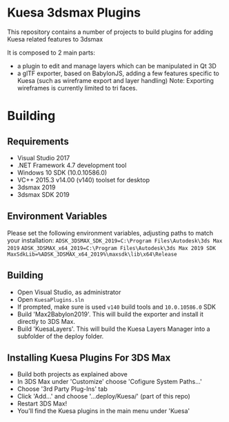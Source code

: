 # Kuesa 3dsmax Plugins

This repository contains a number of projects to build plugins for adding Kuesa related features to 3dsmax

It is composed to 2 main parts:
- a plugin to edit and manage layers which can be manipulated in Qt 3D
- a glTF exporter, based on BabylonJS, adding a few features specific to Kuesa
  (such as wireframe export and layer handling)
  Note: Exporting wireframes is currently limited to tri faces.

# Building

## Requirements
* Visual Studio 2017
* .NET Framework 4.7 development tool
* Windows 10 SDK (10.0.10586.0)
* VC++ 2015.3 v14.00 (v140) toolset for desktop
* 3dsmax 2019
* 3dsmax SDK 2019

## Environment Variables
Please set the following environment variables, adjusting paths to match your installation:
`ADSK_3DSMAX_SDK_2019=C:\Program Files\Autodesk\3ds Max 2019`
`ADSK_3DSMAX_x64_2019=C:\Program Files\Autodesk\3ds Max 2019 SDK`
`MaxSdkLib=%ADSK_3DSMAX_x64_2019%\maxsdk\lib\x64\Release`

## Building
* Open Visual Studio, as administrator
* Open `KuesaPlugins.sln`
* If prompted, make sure is used `v140` build tools and `10.0.10586.0` SDK
* Build 'Max2Babylon2019'. This will build the exporter and install it directly to 3DS Max.
* Build 'KuesaLayers'. This will build the Kuesa Layers Manager into a subfolder of the deploy folder.

## Installing Kuesa Plugins For 3DS Max

* Build both projects as explained above
* In 3DS Max under 'Customize' choose 'Cofigure System Paths...'
* Choose '3rd Party Plug-Ins' tab
* Click 'Add...' and choose '...deploy/Kuesa/' (part of this repo)
* Restart 3DS Max!
* You'll find the Kuesa plugins in the main menu under 'Kuesa'
